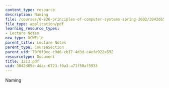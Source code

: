 ```yaml
---
content_type: resource
description: Naming
file: /courses/6-826-principles-of-computer-systems-spring-2002/3042d65e4dac6723f0a3a71f50af5933_1213.pdf
file_type: application/pdf
learning_resource_types:
- Lecture Notes
ocw_type: OCWFile
parent_title: Lecture Notes
parent_type: CourseSection
parent_uid: 70f0f0ec-c9d6-cb17-4d3d-c4efe922a592
resourcetype: Document
title: 1213.pdf
uid: 3042d65e-4dac-6723-f0a3-a71f50af5933
---
```

Naming

